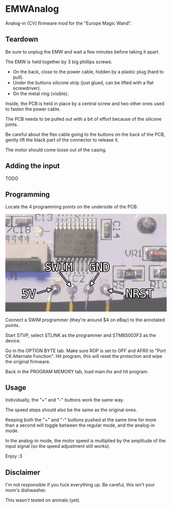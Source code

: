 # EMWAnalog
Analog-in (CV) firmware mod for the "Europe Magic Wand".

## Teardown
Be sure to unplug the EMW and wait a few minutes before taking it apart.

The EMW is held together by 3 big phillips screws:
* On the back, close to the power cable, hidden by a plastic plug (hard to pull).
* Under the buttons silicone strip (just glued, can be lifted with a flat screwdriver).
* On the metal ring (visible).

Inside, the PCB is held in place by a central screw and two other ones used to fasten the power cable.

The PCB needs to be pulled out with a bit of effort because of the silicone joints.

Be careful about the flex cable going to the buttons on the back of the PCB, gently lift the black part of the connector to release it.

The motor should come loose out of the casing.

## Adding the input
TODO

## Programming
Locate the 4 programming points on the underside of the PCB:

![EMW](/pcb.jpg)

Connect a SWIM programmer (they're around $4 on eBay) to the annotated points.

Start STVP, select STLINK as the programmer and STM8S003F3 as the device.

Go in the OPTION BYTE tab. Make sure ROP is set to OFF and AFR0 to "Port C6 Alternate Function". Hit program, this will reset the protection and wipe the original firmware.

Back in the PROGRAM MEMORY tab, load main.ihx and hit program.

## Usage
Individually, the "+" and "-" buttons work the same way.

The speed steps should also be the same as the original ones.

Keeping both the "+" and "-" buttons pushed at the same time for more than a second will toggle between the regular mode, and the analog-in mode.

In the analog-in mode, the motor speed is multiplied by the amplitude of the input signal (so the speed adjustment still works).

Enjoy :3

## Disclaimer
I'm not responsible if you fuck everything up. Be careful, this isn't your mom's dishwasher.

This wasn't tested on animals (yet).
